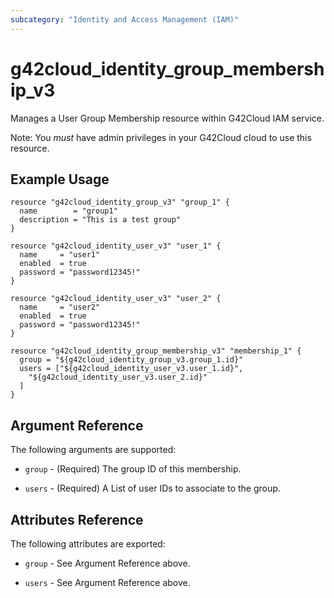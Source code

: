 ```yaml
---
subcategory: "Identity and Access Management (IAM)"
---
```


# g42cloud\_identity\_group\_membership\_v3

Manages a User Group Membership resource within G42Cloud IAM service.

Note: You _must_ have admin privileges in your G42Cloud cloud to use
this resource.

## Example Usage

```hcl
resource "g42cloud_identity_group_v3" "group_1" {
  name        = "group1"
  description = "This is a test group"
}

resource "g42cloud_identity_user_v3" "user_1" {
  name     = "user1"
  enabled  = true
  password = "password12345!"
}

resource "g42cloud_identity_user_v3" "user_2" {
  name     = "user2"
  enabled  = true
  password = "password12345!"
}

resource "g42cloud_identity_group_membership_v3" "membership_1" {
  group = "${g42cloud_identity_group_v3.group_1.id}"
  users = ["${g42cloud_identity_user_v3.user_1.id}",
    "${g42cloud_identity_user_v3.user_2.id}"
  ]
}
```

## Argument Reference

The following arguments are supported:

* `group` - (Required) The group ID of this membership. 

* `users` - (Required) A List of user IDs to associate to the group.

## Attributes Reference

The following attributes are exported:

* `group` - See Argument Reference above.

* `users` - See Argument Reference above.

